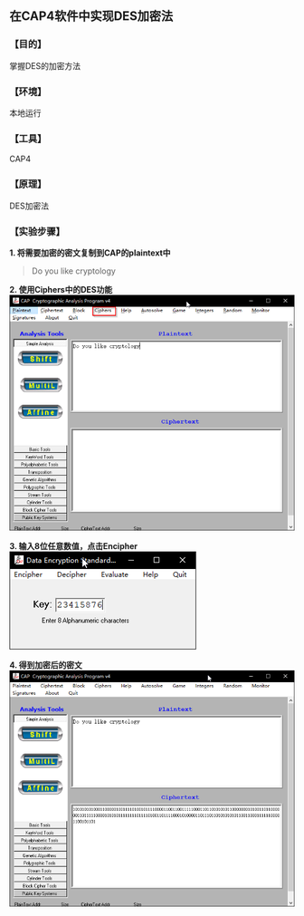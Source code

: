 ## 在CAP4软件中实现DES加密法

### 【目的】
掌握DES的加密方法
### 【环境】
本地运行
### 【工具】
CAP4
### 【原理】
DES加密法
### 【实验步骤】
**1. 将需要加密的密文复制到CAP的plaintext中**
> Do you like cryptology

**2. 使用Ciphers中的DES功能**
![](files_for_writeup/1-1.png)

**3. 输入8位任意数值，点击Encipher**
![](files_for_writeup/1-2.png)

**4. 得到加密后的密文**
![](files_for_writeup/1-3.png)
